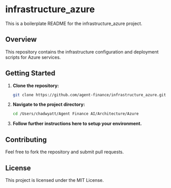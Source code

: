 # infrastructure_azure

This is a boilerplate README for the infrastructure_azure project.

## Overview

This repository contains the infrastructure configuration and deployment scripts for Azure services.

## Getting Started

1. **Clone the repository:**

   ```bash
   git clone https://github.com/agent-finance/infrastructure_azure.git
   ```

2. **Navigate to the project directory:**

   ```bash
   cd /Users/chadwyatt/Agent Finance AI/Architecture/Azure
   ```

3. **Follow further instructions here to setup your environment.**

## Contributing

Feel free to fork the repository and submit pull requests.

## License

This project is licensed under the MIT License.
